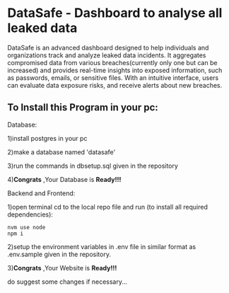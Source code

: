# DataSafe - Dashboard to analyse all leaked data 
DataSafe is an advanced dashboard designed to help individuals and organizations track and analyze leaked data incidents. 
It aggregates compromised data from various breaches(currently only one but can be increased) and provides real-time insights into exposed information, such as passwords, emails, or sensitive files.
With an intuitive interface, users can evaluate data exposure risks, and receive alerts about new breaches. 

## To Install this Program in your pc:
Database:

1)install postgres in your pc

2)make a database named 'datasafe'

3)run the commands in dbsetup.sql given in the repository

4)**Congrats** ,Your Database is **Ready!!!**


Backend and Frontend:

1)open terminal cd to the local repo file and run (to install all required dependencies):

```
nvm use node
npm i
```

2)setup the environment variables in .env file in similar format as .env.sample given in the repository.

3)**Congrats** ,Your Website is **Ready!!!**

do suggest some changes if necessary...
